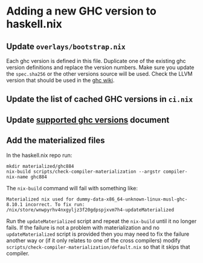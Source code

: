 # Adding a new GHC version to haskell.nix

## Update `overlays/bootstrap.nix`

Each ghc version is defined in this file.  Duplicate one of the existing
ghc version definitions and replace the version numbers.  Make sure
you update the `spec.sha256` or the other versions source will be used.
Check the LLVM version that should be used in the
[ghc wiki](https://gitlab.haskell.org/ghc/ghc/-/wikis/commentary/compiler/backends/llvm/installing).

## Update the list of cached GHC versions in `ci.nix`

## Update [supported ghc versions](../reference/supported-ghc-versions.md) document

## Add the materialized files

In the haskell.nix repo run:

```shell
mkdir materialized/ghc884
nix-build scripts/check-compiler-materialization --argstr compiler-nix-name ghc884
```

The `nix-build` command will fail with something like:

```
Materialized nix used for dummy-data-x86_64-unknown-linux-musl-ghc-8.10.1 incorrect. To fix run: /nix/store/wnwpyrhv4nxgyljz3f20gdpspjxvm7h4-updateMaterialized
```

Run the `updateMaterialized` script and repeat the `nix-build` until it no longer fails.
If the failure is not a problem with materialization and no `updateMaterialized` script
is provided then you may need to fix the failure another way or (if it only relates to
one of the cross compilers) modify `scripts/check-compiler-materialization/default.nix`
so that it skips that compiler.
